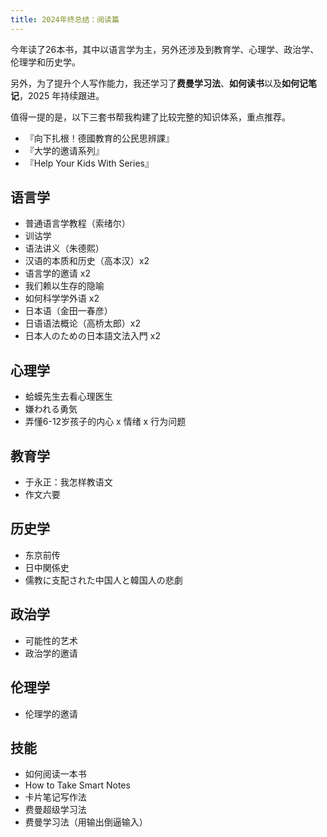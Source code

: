 ```yaml
---
title: 2024年终总结：阅读篇
---
```


今年读了26本书，其中以语言学为主，另外还涉及到教育学、心理学、政治学、伦理学和历史学。

另外，为了提升个人写作能力，我还学习了**费曼学习法**、**如何读书**以及**如何记笔记**，2025 年持续跟进。

值得一提的是，以下三套书帮我构建了比较完整的知识体系，重点推荐。

- 『向下扎根！德國教育的公民思辨課』
- 『大学的邀请系列』
- 『Help Your Kids With Series』

## 语言学

- 普通语言学教程（索绪尔）
- 训诂学
- 语法讲义（朱德熙）
- 汉语的本质和历史（高本汉）x2
- 语言学的邀请 x2
- 我们赖以生存的隐喻
- 如何科学学外语 x2
- 日本语（金田一春彦）
- 日语语法概论（高桥太郎）x2
- 日本人のための日本語文法入門 x2

## 心理学

- 蛤蟆先生去看心理医生
- 嫌われる勇気
- 弄懂6-12岁孩子的内心 x 情绪 x 行为问题

## 教育学

- 于永正：我怎样教语文
- 作文六要

## 历史学

- 东京前传
- 日中関係史
- 儒教に支配された中国人と韓国人の悲劇

## 政治学

- 可能性的艺术
- 政治学的邀请

## 伦理学

- 伦理学的邀请

## 技能

- 如何阅读一本书
- How to Take Smart Notes
- 卡片笔记写作法
- 费曼超级学习法
- 费曼学习法（用输出倒逼输入）
